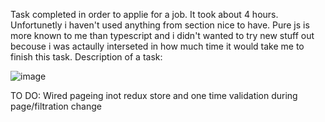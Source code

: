 Task completed in order to applie for a job. It took about 4 hours. Unfortunetly i haven't used anything from section nice to have. Pure js is more known to me than typescript and i didn't wanted to try new stuff out becouse i was actaully interseted in how much time it would take me to finish this task.
Description of a task:

![image](https://user-images.githubusercontent.com/73942404/170607814-1a098626-6799-498e-837e-93759bf4ae9b.png)

TO DO:
  Wired pageing inot redux store and one time validation during page/filtration change
